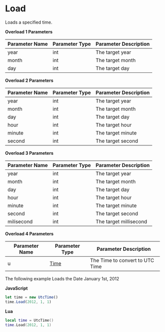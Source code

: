 # Load

Loads a specified time.

**Overload 1 Parameters**

Parameter Name | Parameter Type | Parameter Description
--- | --- | ---
year | int | The target year
month | int | The target month
day | int | The target day

**Overload 2 Parameters**

Parameter Name | Parameter Type | Parameter Description
--- | --- | ---
year | int | The target year
month | int | The target month
day | int | The target day
hour | int | The target hour
minute | int | The target minute
second | int | The target second

**Overload 3 Parameters**

Parameter Name | Parameter Type | Parameter Description
--- | --- | ---
year | int | The target year
month | int | The target month
day | int | The target day
hour | int | The target hour
minute | int | The target minute
second | int | The target second
milisecond | int | The target millisecond

**Overload 4 Parameters**

Parameter Name | Parameter Type | Parameter Description
--- | --- | ---
u | [Time](./../time) | The Time to convert to UTC Time

The following example Loads the Date January 1st, 2012

**JavaScript**
```js
let time = new UtcTime()
time.Load(2012, 1, 1)
```

**Lua**
```lua
local time = UtcTime()
time.Load(2012, 1, 1)
```